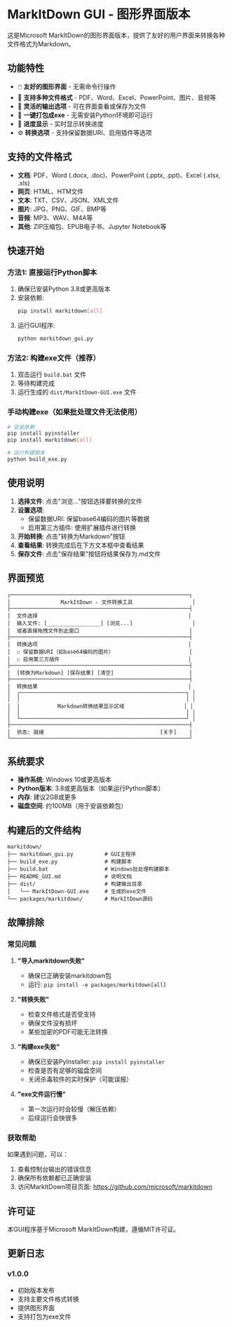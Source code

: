 # MarkItDown GUI - 图形界面版本

这是Microsoft MarkItDown的图形界面版本，提供了友好的用户界面来转换各种文件格式为Markdown。

## 功能特性

- 🖱️ **友好的图形界面** - 无需命令行操作
- 📁 **支持多种文件格式** - PDF、Word、Excel、PowerPoint、图片、音频等
- 💾 **灵活的输出选项** - 可在界面查看或保存为文件
- 🚀 **一键打包成exe** - 无需安装Python环境即可运行
- 🔄 **进度显示** - 实时显示转换进度
- ⚙️ **转换选项** - 支持保留数据URI、启用插件等选项

## 支持的文件格式

- **文档**: PDF、Word (.docx, .doc)、PowerPoint (.pptx, .ppt)、Excel (.xlsx, .xls)
- **网页**: HTML、HTM文件
- **文本**: TXT、CSV、JSON、XML文件
- **图片**: JPG、PNG、GIF、BMP等
- **音频**: MP3、WAV、M4A等
- **其他**: ZIP压缩包、EPUB电子书、Jupyter Notebook等

## 快速开始

### 方法1: 直接运行Python脚本

1. 确保已安装Python 3.8或更高版本
2. 安装依赖:
   ```bash
   pip install markitdown[all]
   ```
3. 运行GUI程序:
   ```bash
   python markitdown_gui.py
   ```

### 方法2: 构建exe文件（推荐）

1. 双击运行 `build.bat` 文件
2. 等待构建完成
3. 运行生成的 `dist/MarkItDown-GUI.exe` 文件

### 手动构建exe（如果批处理文件无法使用）

```bash
# 安装依赖
pip install pyinstaller
pip install markitdown[all]

# 运行构建脚本
python build_exe.py
```

## 使用说明

1. **选择文件**: 点击"浏览..."按钮选择要转换的文件
2. **设置选项**: 
   - 保留数据URI: 保留base64编码的图片等数据
   - 启用第三方插件: 使用扩展插件进行转换
3. **开始转换**: 点击"转换为Markdown"按钮
4. **查看结果**: 转换完成后在下方文本框中查看结果
5. **保存文件**: 点击"保存结果"按钮将结果保存为.md文件

## 界面预览

```
┌─────────────────────────────────────────────────────────┐
│                MarkItDown - 文件转换工具                   │
├─────────────────────────────────────────────────────────┤
│  文件选择                                                │
│  输入文件: [_________________] [浏览...]                   │
│  或者直接拖拽文件到此窗口                                   │
├─────────────────────────────────────────────────────────┤
│  转换选项                                                │
│  ☐ 保留数据URI（如base64编码的图片）                        │
│  ☐ 启用第三方插件                                         │
├─────────────────────────────────────────────────────────┤
│  [转换为Markdown] [保存结果] [清空]                        │
├─────────────────────────────────────────────────────────┤
│  转换结果                                                │
│  ┌─────────────────────────────────────────────────────┐ │
│  │                                                     │ │
│  │            Markdown转换结果显示区域                   │ │
│  │                                                     │ │
│  └─────────────────────────────────────────────────────┘ │
├─────────────────────────────────────────────────────────┤
│  状态: 就绪                                     [关于]    │
└─────────────────────────────────────────────────────────┘
```

## 系统要求

- **操作系统**: Windows 10或更高版本
- **Python版本**: 3.8或更高版本（如果运行Python脚本）
- **内存**: 建议2GB或更多
- **磁盘空间**: 约100MB（用于安装依赖包）

## 构建后的文件结构

```
markitdown/
├── markitdown_gui.py          # GUI主程序
├── build_exe.py               # 构建脚本
├── build.bat                  # Windows批处理构建脚本
├── README_GUI.md              # 说明文档
├── dist/                      # 构建输出目录
│   └── MarkItDown-GUI.exe     # 生成的exe文件
└── packages/markitdown/       # MarkItDown源码
```

## 故障排除

### 常见问题

1. **"导入markitdown失败"**
   - 确保已正确安装markitdown包
   - 运行: `pip install -e packages/markitdown[all]`

2. **"转换失败"**
   - 检查文件格式是否受支持
   - 确保文件没有损坏
   - 某些加密的PDF可能无法转换

3. **"构建exe失败"**
   - 确保已安装PyInstaller: `pip install pyinstaller`
   - 检查是否有足够的磁盘空间
   - 关闭杀毒软件的实时保护（可能误报）

4. **"exe文件运行慢"**
   - 第一次运行时会较慢（解压依赖）
   - 后续运行会快很多

### 获取帮助

如果遇到问题，可以：

1. 查看控制台输出的错误信息
2. 确保所有依赖都已正确安装
3. 访问MarkItDown项目页面: https://github.com/microsoft/markitdown

## 许可证

本GUI程序基于Microsoft MarkItDown构建，遵循MIT许可证。

## 更新日志

### v1.0.0
- 初始版本发布
- 支持主要文件格式转换
- 提供图形界面
- 支持打包为exe文件 